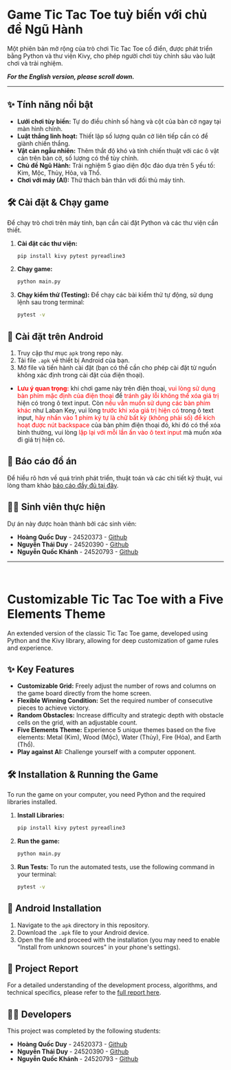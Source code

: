 # Game Tic Tac Toe tuỳ biến với chủ đề Ngũ Hành

Một phiên bản mở rộng của trò chơi Tic Tac Toe cổ điển, được phát triển bằng Python và thư viện Kivy, cho phép người chơi tùy chỉnh sâu vào luật chơi và trải nghiệm.

***For the English version, please scroll down.***

---

## ✨ Tính năng nổi bật

* **Lưới chơi tùy biến:** Tự do điều chỉnh số hàng và cột của bàn cờ ngay tại màn hình chính.
* **Luật thắng linh hoạt:** Thiết lập số lượng quân cờ liên tiếp cần có để giành chiến thắng.
* **Vật cản ngẫu nhiên:** Thêm thắt độ khó và tính chiến thuật với các ô vật cản trên bàn cờ, số lượng có thể tùy chỉnh.
* **Chủ đề Ngũ Hành:** Trải nghiệm 5 giao diện độc đáo dựa trên 5 yếu tố: Kim, Mộc, Thủy, Hỏa, và Thổ.
* **Chơi với máy (AI):** Thử thách bản thân với đối thủ máy tính.

## 🛠️ Cài đặt & Chạy game

Để chạy trò chơi trên máy tính, bạn cần cài đặt Python và các thư viện cần thiết.

1.  **Cài đặt các thư viện:**
    ```bash
    pip install kivy pytest pyreadline3
    ```
2.  **Chạy game:**
    ```bash
    python main.py
    ```
3.  **Chạy kiểm thử (Testing):**
    Để chạy các bài kiểm thử tự động, sử dụng lệnh sau trong terminal:
    ```bash
    pytest -v
    ```

## 📱 Cài đặt trên Android

1.  Truy cập thư mục `apk` trong repo này.
2.  Tải file `.apk` về thiết bị Android của bạn.
3.  Mở file và tiến hành cài đặt (bạn có thể cần cho phép cài đặt từ nguồn không xác định trong cài đặt của điện thoại).
* <span style="color:red;">**Lưu ý quan trọng:**</span> khi chơi game này trên điện thoại, <span style="color:red;">vui lòng sử dụng bàn phím mặc định của điện thoại</span> để <span style="color:red;">tránh gây lỗi không thể xóa giá trị</span> hiện có trong ô text input. Còn <span style="color:red;">nếu vẫn muốn sử dụng các bàn phím khác</span> như Laban Key, vui lòng <span style="color:red;">trước khi xóa giá trị hiện có</span> trong ô text input, <span style="color:red;">hãy nhấn vào 1 phím ký tự là chữ bất kỳ (không phải số) để kích hoạt được nút backspace</span> của bàn phím điện thoại đó, khi đó có thể xóa bình thường, vui lòng <span style="color:red;">lặp lại với mỗi lần ấn vào ô text input</span> mà muốn xóa đi giá trị hiện có.
## 📄 Báo cáo đồ án

Để hiểu rõ hơn về quá trình phát triển, thuật toán và các chi tiết kỹ thuật, vui lòng tham khảo [báo cáo đầy đủ tại đây](https://your-report-link-here.com).

## 👨‍💻 Sinh viên thực hiện

Dự án này được hoàn thành bởi các sinh viên:

* **Hoàng Quốc Duy** - 24520373 - [Github](https://github.com/Rod-HD)
* **Nguyễn Thái Duy** - 24520390 - [Github](https://github.com/thaiduy436)
* **Nguyễn Quốc Khánh** - 24520793 - [Github](https://github.com/nutbred)

---
<br>

# Customizable Tic Tac Toe with a Five Elements Theme

An extended version of the classic Tic Tac Toe game, developed using Python and the Kivy library, allowing for deep customization of game rules and experience.

## ✨ Key Features

* **Customizable Grid:** Freely adjust the number of rows and columns on the game board directly from the home screen.
* **Flexible Winning Condition:** Set the required number of consecutive pieces to achieve victory.
* **Random Obstacles:** Increase difficulty and strategic depth with obstacle cells on the grid, with an adjustable count.
* **Five Elements Theme:** Experience 5 unique themes based on the five elements: Metal (Kim), Wood (Mộc), Water (Thủy), Fire (Hỏa), and Earth (Thổ).
* **Play against AI:** Challenge yourself with a computer opponent.

## 🛠️ Installation & Running the Game

To run the game on your computer, you need Python and the required libraries installed.

1.  **Install Libraries:**
    ```bash
    pip install kivy pytest pyreadline3
    ```
2.  **Run the game:**
    ```bash
    python main.py
    ```
3.  **Run Tests:**
    To run the automated tests, use the following command in your terminal:
    ```bash
    pytest -v
    ```

## 📱 Android Installation

1.  Navigate to the `apk` directory in this repository.
2.  Download the `.apk` file to your Android device.
3.  Open the file and proceed with the installation (you may need to enable "Install from unknown sources" in your phone's settings).

## 📄 Project Report

For a detailed understanding of the development process, algorithms, and technical specifics, please refer to the [full report here](https://your-report-link-here.com).

## 👨‍💻 Developers

This project was completed by the following students:

* **Hoàng Quốc Duy** - 24520373 - [Github](https://github.com/Rod-HD)
* **Nguyễn Thái Duy** - 24520390 - [Github](https://github.com/thaiduy436)
* **Nguyễn Quốc Khánh** - 24520793 - [Github](https://github.com/nutbred)
